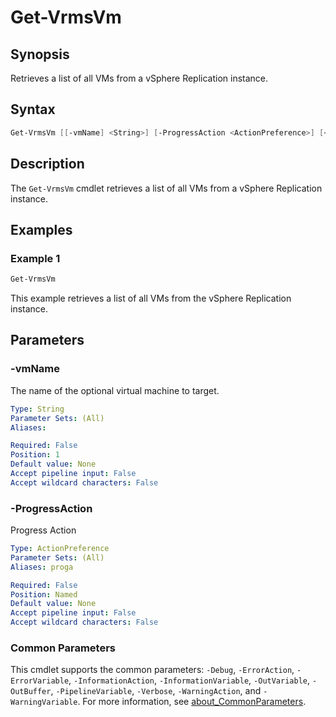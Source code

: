 # Get-VrmsVm

## Synopsis

Retrieves a list of all VMs from a vSphere Replication instance.

## Syntax

```powershell
Get-VrmsVm [[-vmName] <String>] [-ProgressAction <ActionPreference>] [<CommonParameters>]
```

## Description

The `Get-VrmsVm` cmdlet retrieves a list of all VMs from a vSphere Replication instance.

## Examples

### Example 1

```powershell
Get-VrmsVm
```

This example retrieves a list of all VMs from the vSphere Replication instance.

## Parameters

### -vmName

The name of the optional virtual machine to target.

```yaml
Type: String
Parameter Sets: (All)
Aliases:

Required: False
Position: 1
Default value: None
Accept pipeline input: False
Accept wildcard characters: False
```

### -ProgressAction

Progress Action

```yaml
Type: ActionPreference
Parameter Sets: (All)
Aliases: proga

Required: False
Position: Named
Default value: None
Accept pipeline input: False
Accept wildcard characters: False
```

### Common Parameters

This cmdlet supports the common parameters: `-Debug`, `-ErrorAction`, `-ErrorVariable`, `-InformationAction`, `-InformationVariable`, `-OutVariable`, `-OutBuffer`, `-PipelineVariable`, `-Verbose`, `-WarningAction`, and `-WarningVariable`. For more information, see [about_CommonParameters](http://go.microsoft.com/fwlink/?LinkID=113216).
